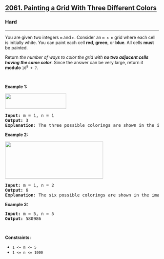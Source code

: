 <h2><a href="https://leetcode.com/problems/painting-a-grid-with-three-different-colors/?envType=daily-question&envId=2025-05-18">2061. Painting a Grid With Three Different Colors</a></h2><h3>Hard</h3><hr><p>You are given two integers <code>m</code> and <code>n</code>. Consider an <code>m x n</code> grid where each cell is initially white. You can paint each cell <strong>red</strong>, <strong>green</strong>, or <strong>blue</strong>. All cells <strong>must</strong> be painted.</p>

<p>Return<em> the number of ways to color the grid with <strong>no two adjacent cells having the same color</strong></em>. Since the answer can be very large, return it <strong>modulo</strong> <code>10<sup>9</sup> + 7</code>.</p>

<p>&nbsp;</p>
<p><strong class="example">Example 1:</strong></p>
<img alt="" src="https://assets.leetcode.com/uploads/2021/06/22/colorthegrid.png" style="width: 200px; height: 50px;" />
<pre>
<strong>Input:</strong> m = 1, n = 1
<strong>Output:</strong> 3
<strong>Explanation:</strong> The three possible colorings are shown in the image above.
</pre>

<p><strong class="example">Example 2:</strong></p>
<img alt="" src="https://assets.leetcode.com/uploads/2021/06/22/copy-of-colorthegrid.png" style="width: 321px; height: 121px;" />
<pre>
<strong>Input:</strong> m = 1, n = 2
<strong>Output:</strong> 6
<strong>Explanation:</strong> The six possible colorings are shown in the image above.
</pre>

<p><strong class="example">Example 3:</strong></p>

<pre>
<strong>Input:</strong> m = 5, n = 5
<strong>Output:</strong> 580986
</pre>

<p>&nbsp;</p>
<p><strong>Constraints:</strong></p>

<ul>
	<li><code>1 &lt;= m &lt;= 5</code></li>
	<li><code>1 &lt;= n &lt;= 1000</code></li>
</ul>
